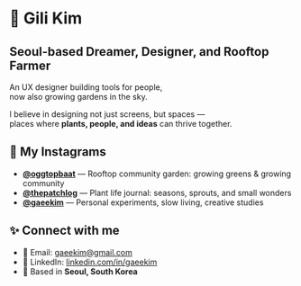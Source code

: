 # 🌟 Gili Kim 
## Seoul-based Dreamer, Designer, and Rooftop Farmer

An UX designer building tools for people,  
now also growing gardens in the sky.

I believe in designing not just screens, but spaces —  
places where **plants, people, and ideas** can thrive together.

## 🌿 My Instagrams
- [**@oggtopbaat**](https://instagram.com/oggtopbaat) — Rooftop community garden: growing greens & growing community
- [**@thepatchlog**](https://instagram.com/thepatchlog) — Plant life journal: seasons, sprouts, and small wonders
- [**@gaeekim**](https://instagram.com/gaeekim) — Personal experiments, slow living, creative studies

## ✨ Connect with me
- 📧 Email: [gaeekim@gmail.com](mailto:gaeekim@gmail.com)
- 🔗 LinkedIn: [linkedin.com/in/gaeekim](https://linkedin.com/in/gaeekim)
- 📍 Based in **Seoul, South Korea**

